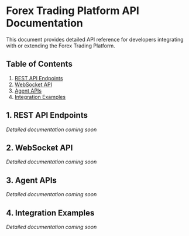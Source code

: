 # Forex Trading Platform API Documentation

This document provides detailed API reference for developers integrating with or extending the Forex Trading Platform.

## Table of Contents

1. [REST API Endpoints](#1-rest-api-endpoints)
2. [WebSocket API](#2-websocket-api)
3. [Agent APIs](#3-agent-apis)
4. [Integration Examples](#4-integration-examples)

## 1. REST API Endpoints

*Detailed documentation coming soon*

## 2. WebSocket API

*Detailed documentation coming soon*

## 3. Agent APIs

*Detailed documentation coming soon*

## 4. Integration Examples

*Detailed documentation coming soon* 